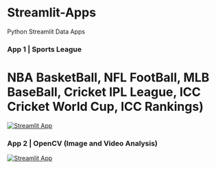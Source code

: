 # Streamlit-Apps
Python Streamlit Data Apps

### App 1 | Sports League
# NBA BasketBall, NFL FootBall, MLB BaseBall, Cricket IPL League, ICC Cricket World Cup, ICC Rankings) 
[![Streamlit App](https://static.streamlit.io/badges/streamlit_badge_black_white.svg)](https://share.streamlit.io/akashjeez/Streamlit-Apps/main/PySportsLeague.py)

### App 2 | OpenCV (Image and Video Analysis) 
[![Streamlit App](https://static.streamlit.io/badges/streamlit_badge_black_white.svg)](https://share.streamlit.io/akashjeez/Streamlit-Apps/main/PyOpenCV.py)

